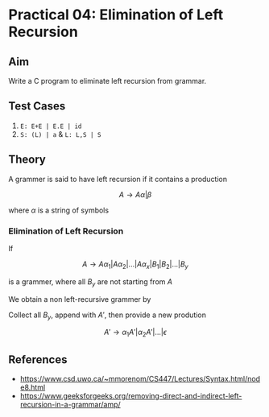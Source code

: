 # Practical 04: Elimination of Left Recursion

## Aim

Write a C program to eliminate left recursion from grammar.

## Test Cases

1. `E: E+E | E.E | id`
2. `S: (L) | a` & `L: L,S | S`

## Theory

A grammer is said to have left recursion if it contains a production

$$ A \rightarrow  A\alpha | \beta $$

where $\alpha$ is a string of symbols

### Elimination of Left Recursion

If

$$A \rightarrow A\alpha_1 | A\alpha_2 |...| A\alpha_x | B_1 | B_2 | ... |B_y$$ 

is a grammer, where all $B_y$ are not starting from $A$

We obtain a non left-recursive grammer by

Collect all $B_y$, append with $A'$, then provide a new prodution

$$ A' \rightarrow \alpha_1A' | \alpha_2A'|...| \epsilon  $$

## References

- <https://www.csd.uwo.ca/~mmorenom/CS447/Lectures/Syntax.html/node8.html>
- <https://www.geeksforgeeks.org/removing-direct-and-indirect-left-recursion-in-a-grammar/amp/>
